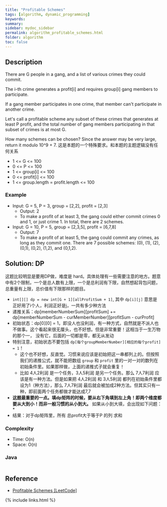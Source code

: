 ```yaml
---
title: "Profitable Schemes"
tags: [algorithm, dynamic_programming]
keywords:
summary:
sidebar: mydoc_sidebar
permalink: algorithm_profitable_schemes.html
folder: algorithm
toc: false
---
```


## Description
There are G people in a gang, and a list of various crimes they could commit.

The i-th crime generates a profit[i] and requires group[i] gang members to participate.

If a gang member participates in one crime, that member can't participate in another crime.

Let's call a profitable scheme any subset of these crimes that generates at least P profit, and the total number of gang members participating in that subset of crimes is at most G.

How many schemes can be chosen?  Since the answer may be very large, return it modulo 10^9 + 7. 这是本题的一个特殊要求。和本题的主题逻辑没有任何关系
* 1 <= G <= 100
* 0 <= P <= 100
* 1 <= group[i] <= 100
* 0 <= profit[i] <= 100
* 1 <= group.length = profit.length <= 100

### Example
* Input: G = 5, P = 3, group = [2,2], profit = [2,3]
  * Output: 2
  * To make a profit of at least 3, the gang could either commit crimes 0 and 1, or just crime 1. In total, there are 2 schemes.
* Input: G = 10, P = 5, group = [2,3,5], profit = [6,7,8]
  * Output: 7
  * To make a profit of at least 5, the gang could commit any crimes, as long as they commit one. There are 7 possible schemes: (0), (1), (2), (0,1), (0,2), (1,2), and (0,1,2).

## Solution: DP
这题比较明显是要用DP做，难度是 hard。具体处理有一些需要注意的地方。题意中有2个限制，一个是总人数有上限，一个是总利润有下限，自然想起背包问题，
总重量有上限，总价值有下限那样的题目。
* `int[][] dp = new int[G + 1][allProfitSum + 1]`, 其中 `dp[i][j]` 意思是 正好用了i个人，利润正好是j，一共有多少种方法
* 递推关系：dp[memberNumberSum][profitSum] += dp[memberNumberSum - curMemberNumber][profitSum - curProfit]
* 初始状态：dp[0][0] = 1，即没人也没利润，有一种方式，自然就是不派人也不做事。这个看起来很无厘头，也不好想。但是非常重要！这相当于一生万物的那个一，
没有它，后面的一切都是零，都无从发动
* 特别注意，初始状态不要包括 `dp[每个groupMemberNumber][相应的每个profit] = 1`！
  * 这个也不好想，反直觉。习惯来说应该是初始把这一串都列上的。但按照我们的递推公式，就不能把数组 `group` 和 `profit` 里的一对一对的数列在初始条件里。如果那样做，上面的递推式子就会重复！
  * 比如 4人2利润 是一个任务，3人5利润 是另一个任务。那么 7人7利润 应该是有一种方法。但是如果把 4人2利润 和 3人5利润 都列在初始条件里都设为1（种方法），那么 7人7利润 最后就会被加成2种方法。但其实只有一种，即前面两个任务都做才能达成7,7
* **这题最重要的一点。填dp矩阵的时候，要从右下角填到左上角！即两个维度都要从大到小！而非一般习惯的从小到大。** 如果从小到大填，会出现如下问题：
  * 
* 结果：对于dp矩阵里，所有 总profit大于等于P 的列 求和

### Complexity
* Time: O(n)
* Space: O(n)

### Java
```java

```

## Reference
* [Profitable Schemes [LeetCode]](https://leetcode.com/problems/profitable-schemes/description/)

{% include links.html %}
